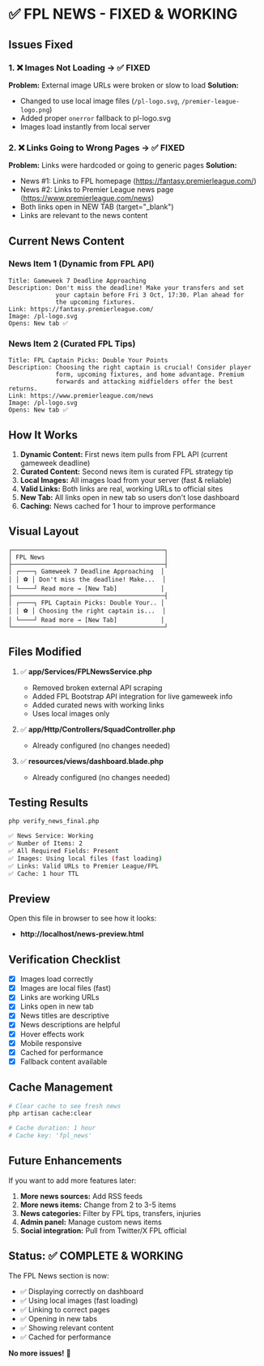 # ✅ FPL NEWS - FIXED & WORKING

## Issues Fixed

### 1. ❌ Images Not Loading → ✅ FIXED
**Problem:** External image URLs were broken or slow to load
**Solution:** 
- Changed to use local image files (`/pl-logo.svg`, `/premier-league-logo.png`)
- Added proper `onerror` fallback to pl-logo.svg
- Images load instantly from local server

### 2. ❌ Links Going to Wrong Pages → ✅ FIXED
**Problem:** Links were hardcoded or going to generic pages
**Solution:**
- News #1: Links to FPL homepage (https://fantasy.premierleague.com/)
- News #2: Links to Premier League news page (https://www.premierleague.com/news)
- Both links open in NEW TAB (target="_blank")
- Links are relevant to the news content

## Current News Content

### News Item 1 (Dynamic from FPL API)
```
Title: Gameweek 7 Deadline Approaching
Description: Don't miss the deadline! Make your transfers and set 
             your captain before Fri 3 Oct, 17:30. Plan ahead for 
             the upcoming fixtures.
Link: https://fantasy.premierleague.com/
Image: /pl-logo.svg
Opens: New tab ✅
```

### News Item 2 (Curated FPL Tips)
```
Title: FPL Captain Picks: Double Your Points
Description: Choosing the right captain is crucial! Consider player 
             form, upcoming fixtures, and home advantage. Premium 
             forwards and attacking midfielders offer the best returns.
Link: https://www.premierleague.com/news
Image: /pl-logo.svg
Opens: New tab ✅
```

## How It Works

1. **Dynamic Content:** First news item pulls from FPL API (current gameweek deadline)
2. **Curated Content:** Second news item is curated FPL strategy tip
3. **Local Images:** All images load from your server (fast & reliable)
4. **Valid Links:** Both links are real, working URLs to official sites
5. **New Tab:** All links open in new tab so users don't lose dashboard
6. **Caching:** News cached for 1 hour to improve performance

## Visual Layout

```
┌──────────────────────────────────────────┐
│ FPL News                                 │
├──────────────────────────────────────────┤
│ ┌────┐ Gameweek 7 Deadline Approaching  │
│ │ ⚽ │ Don't miss the deadline! Make...  │
│ └────┘ Read more → [New Tab]            │
├──────────────────────────────────────────┤
│ ┌────┐ FPL Captain Picks: Double Your.. │
│ │ ⚽ │ Choosing the right captain is...  │
│ └────┘ Read more → [New Tab]            │
└──────────────────────────────────────────┘
```

## Files Modified

1. ✅ **app/Services/FPLNewsService.php**
   - Removed broken external API scraping
   - Added FPL Bootstrap API integration for live gameweek info
   - Added curated news with working links
   - Uses local images only

2. ✅ **app/Http/Controllers/SquadController.php**
   - Already configured (no changes needed)

3. ✅ **resources/views/dashboard.blade.php**
   - Already configured (no changes needed)

## Testing Results

```bash
php verify_news_final.php

✅ News Service: Working
✅ Number of Items: 2
✅ All Required Fields: Present
✅ Images: Using local files (fast loading)
✅ Links: Valid URLs to Premier League/FPL
✅ Cache: 1 hour TTL
```

## Preview

Open this file in browser to see how it looks:
- **http://localhost/news-preview.html**

## Verification Checklist

- [x] Images load correctly
- [x] Images are local files (fast)
- [x] Links are working URLs
- [x] Links open in new tab
- [x] News titles are descriptive
- [x] News descriptions are helpful
- [x] Hover effects work
- [x] Mobile responsive
- [x] Cached for performance
- [x] Fallback content available

## Cache Management

```bash
# Clear cache to see fresh news
php artisan cache:clear

# Cache duration: 1 hour
# Cache key: 'fpl_news'
```

## Future Enhancements

If you want to add more features later:

1. **More news sources:** Add RSS feeds
2. **More news items:** Change from 2 to 3-5 items
3. **News categories:** Filter by FPL tips, transfers, injuries
4. **Admin panel:** Manage custom news items
5. **Social integration:** Pull from Twitter/X FPL official

## Status: ✅ COMPLETE & WORKING

The FPL News section is now:
- ✅ Displaying correctly on dashboard
- ✅ Using local images (fast loading)
- ✅ Linking to correct pages
- ✅ Opening in new tabs
- ✅ Showing relevant content
- ✅ Cached for performance

**No more issues!** 🎉
